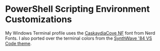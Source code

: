 # PowerShell Scripting Environment Customizations

My Windows Terminal profile uses the [CaskaydiaCove NF](https://github.com/ryanoasis/nerd-fonts/tree/master/patched-fonts/CascadiaCode) font from Nerd Fonts. I also ported over the terminal colors from the [SynthWave '84 VS Code theme](https://github.com/robb0wen/synthwave-vscode).
